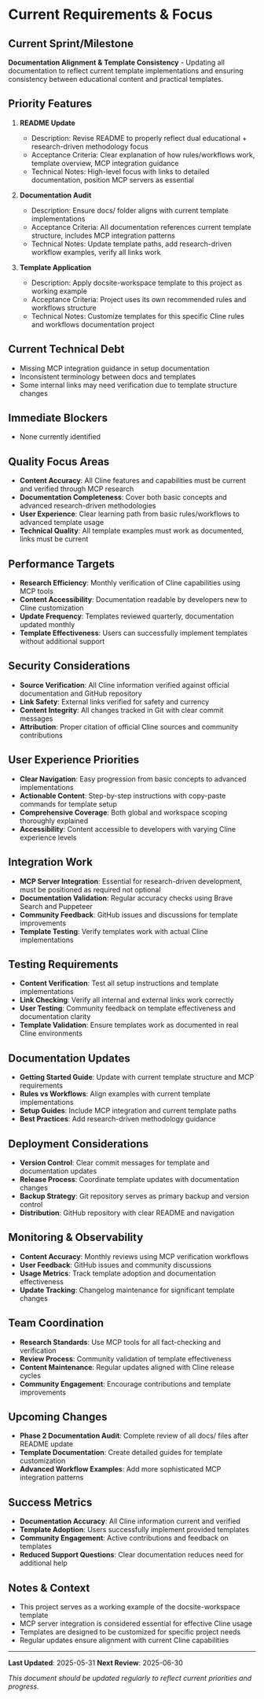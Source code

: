 # Current Requirements & Focus

## Current Sprint/Milestone

**Documentation Alignment & Template Consistency** - Updating all documentation to reflect current template implementations and ensuring consistency between educational content and practical templates.

## Priority Features

1. **README Update**
   - Description: Revise README to properly reflect dual educational + research-driven methodology focus
   - Acceptance Criteria: Clear explanation of how rules/workflows work, template overview, MCP integration guidance
   - Technical Notes: High-level focus with links to detailed documentation, position MCP servers as essential

2. **Documentation Audit**
   - Description: Ensure docs/ folder aligns with current template implementations
   - Acceptance Criteria: All documentation references current template structure, includes MCP integration patterns
   - Technical Notes: Update template paths, add research-driven workflow examples, verify all links work

3. **Template Application**
   - Description: Apply docsite-workspace template to this project as working example
   - Acceptance Criteria: Project uses its own recommended rules and workflows structure
   - Technical Notes: Customize templates for this specific Cline rules and workflows documentation project

## Current Technical Debt

- Missing MCP integration guidance in setup documentation
- Inconsistent terminology between docs and templates
- Some internal links may need verification due to template structure changes

## Immediate Blockers

- None currently identified

## Quality Focus Areas

- **Content Accuracy**: All Cline features and capabilities must be current and verified through MCP research
- **Documentation Completeness**: Cover both basic concepts and advanced research-driven methodologies
- **User Experience**: Clear learning path from basic rules/workflows to advanced template usage
- **Technical Quality**: All template examples must work as documented, links must be current

## Performance Targets

- **Research Efficiency**: Monthly verification of Cline capabilities using MCP tools
- **Content Accessibility**: Documentation readable by developers new to Cline customization
- **Update Frequency**: Templates reviewed quarterly, documentation updated monthly
- **Template Effectiveness**: Users can successfully implement templates without additional support

## Security Considerations

- **Source Verification**: All Cline information verified against official documentation and GitHub repository
- **Link Safety**: External links verified for safety and currency
- **Content Integrity**: All changes tracked in Git with clear commit messages
- **Attribution**: Proper citation of official Cline sources and community contributions

## User Experience Priorities

- **Clear Navigation**: Easy progression from basic concepts to advanced implementations
- **Actionable Content**: Step-by-step instructions with copy-paste commands for template setup
- **Comprehensive Coverage**: Both global and workspace scoping thoroughly explained
- **Accessibility**: Content accessible to developers with varying Cline experience levels

## Integration Work

- **MCP Server Integration**: Essential for research-driven development, must be positioned as required not optional
- **Documentation Validation**: Regular accuracy checks using Brave Search and Puppeteer
- **Community Feedback**: GitHub issues and discussions for template improvements
- **Template Testing**: Verify templates work with actual Cline implementations

## Testing Requirements

- **Content Verification**: Test all setup instructions and template implementations
- **Link Checking**: Verify all internal and external links work correctly
- **User Testing**: Community feedback on template effectiveness and documentation clarity
- **Template Validation**: Ensure templates work as documented in real Cline environments

## Documentation Updates

- **Getting Started Guide**: Update with current template structure and MCP requirements
- **Rules vs Workflows**: Align examples with current template implementations
- **Setup Guides**: Include MCP integration and current template paths
- **Best Practices**: Add research-driven methodology guidance

## Deployment Considerations

- **Version Control**: Clear commit messages for template and documentation updates
- **Release Process**: Coordinate template updates with documentation changes
- **Backup Strategy**: Git repository serves as primary backup and version control
- **Distribution**: GitHub repository with clear README and navigation

## Monitoring & Observability

- **Content Accuracy**: Monthly reviews using MCP verification workflows
- **User Feedback**: GitHub issues and community discussions
- **Usage Metrics**: Track template adoption and documentation effectiveness
- **Update Tracking**: Changelog maintenance for significant template changes

## Team Coordination

- **Research Standards**: Use MCP tools for all fact-checking and verification
- **Review Process**: Community validation of template effectiveness
- **Content Maintenance**: Regular updates aligned with Cline release cycles
- **Community Engagement**: Encourage contributions and template improvements

## Upcoming Changes

- **Phase 2 Documentation Audit**: Complete review of all docs/ files after README update
- **Template Documentation**: Create detailed guides for template customization
- **Advanced Workflow Examples**: Add more sophisticated MCP integration patterns

## Success Metrics

- **Documentation Accuracy**: All Cline information current and verified
- **Template Adoption**: Users successfully implement provided templates
- **Community Engagement**: Active contributions and feedback on templates
- **Reduced Support Questions**: Clear documentation reduces need for additional help

## Notes & Context

- This project serves as a working example of the docsite-workspace template
- MCP server integration is considered essential for effective Cline usage
- Templates are designed to be customized for specific project needs
- Regular updates ensure alignment with current Cline capabilities

---

**Last Updated**: 2025-05-31
**Next Review**: 2025-06-30

*This document should be updated regularly to reflect current priorities and progress.*
